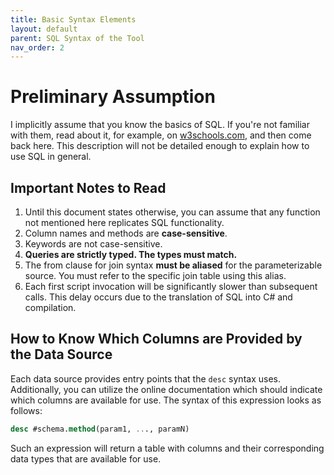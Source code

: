 ```yaml
---
title: Basic Syntax Elements
layout: default
parent: SQL Syntax of the Tool
nav_order: 2
---
```


# Preliminary Assumption

I implicitly assume that you know the basics of SQL. If you're not familiar with them, read about it, for example, on [w3schools.com](https://www.w3schools.com/sql/default.asp), and then come back here. This description will not be detailed enough to explain how to use SQL in general.

## Important Notes to Read

1. Until this document states otherwise, you can assume that any function not mentioned here replicates SQL functionality.
2. Column names and methods are **case-sensitive**.
3. Keywords are not case-sensitive.
4. **Queries are strictly typed. The types must match.**
5. The from clause for join syntax **must be aliased** for the parameterizable source. You must refer to the specific join table using this alias.
6. Each first script invocation will be significantly slower than subsequent calls. This delay occurs due to the translation of SQL into C# and compilation.

## How to Know Which Columns are Provided by the Data Source

Each data source provides entry points that the `desc` syntax uses. Additionally, you can utilize the online documentation which should indicate which columns are available for use. The syntax of this expression looks as follows:

```sql
desc #schema.method(param1, ..., paramN)
```

Such an expression will return a table with columns and their corresponding data types that are available for use.